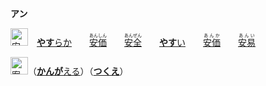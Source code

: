 **アン**

<img src="https://glyphwiki.org/glyph/u5b89.svg" width="28" height="28" alt="安">　[**やす**らか](https://jisho.org/search/やすらか)　　[<ruby>安価<rt>あんしん</rt></ruby>](https://jisho.org/search/安心)　　[<ruby>安全<rt>あんぜん</rt></ruby>](https://jisho.org/search/安全)　　[**やす**い](https://jisho.org/search/やすらか)　　[<ruby>安価<rt>あんか</rt></ruby>](https://jisho.org/search/安価)　　[<ruby>安易<rt>あんい</rt></ruby>](https://jisho.org/search/安易)

<img src="https://glyphwiki.org/glyph/u6848.svg" width="28" height="28" alt="案">（[**かんが**える](https://jisho.org/search/かんがえる)）（[**つくえ**](https://jisho.org/search/かんがえる)）
